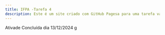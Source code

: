 ```yaml
---
title: IFPA -Tarefa 4
description: Este é um site criado com GitHub Pagesa para uma tarefa valendo 2pts de Programação Web.
---
```

Ativade Concluída dia 13/12/2024
g
